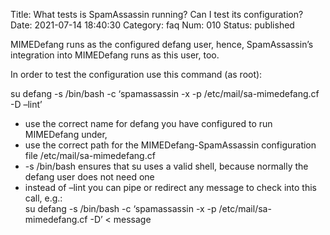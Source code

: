 Title: What tests is SpamAssassin running? Can I test its configuration?
Date: 2021-07-14 18:40:30
Category: faq
Num: 010
Status: published

MIMEDefang runs as the configured defang user, hence, SpamAssassin’s integration into MIMEDefang runs as this user, too.

In order to test the configuration use this command (as root):

su defang -s /bin/bash -c ‘spamassassin -x -p /etc/mail/sa-mimedefang.cf -D –lint’

-   use the correct name for defang you have configured to run MIMEDefang under,
-   use the correct path for the MIMEDefang-SpamAssassin configuration file /etc/mail/sa-mimedefang.cf
-   -s /bin/bash ensures that su uses a valid shell, because normally the defang user does not need one
-   instead of –lint you can pipe or redirect any message to check into this call, e.g.:  
   su defang -s /bin/bash -c ‘spamassassin -x -p /etc/mail/sa-mimedefang.cf -D’ \< message
